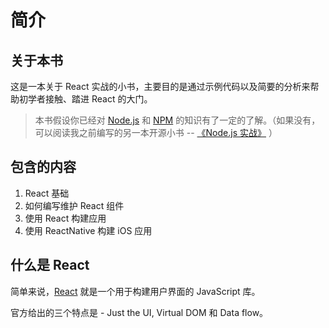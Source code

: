 # 简介

## 关于本书

这是一本关于 React 实战的小书，主要目的是通过示例代码以及简要的分析来帮助初学者接触、踏进 React 的大门。

> 本书假设你已经对 [Node.js](https://nodejs.org) 和 [NPM](https://www.npmjs.com/) 的知识有了一定的了解。（如果没有，可以阅读我之前编写的另一本开源小书 -- [《Node.js 实战》](https://sfantasy.gitbooks.io/node-in-action/content/zh/) ）

## 包含的内容

1. React 基础
2. 如何编写维护 React 组件
3. 使用 React 构建应用
4. 使用 ReactNative 构建 iOS 应用

## 什么是 React

简单来说，[React](http://facebook.github.io/react/) 就是一个用于构建用户界面的 JavaScript 库。

官方给出的三个特点是 - Just the UI, Virtual DOM 和 Data flow。
